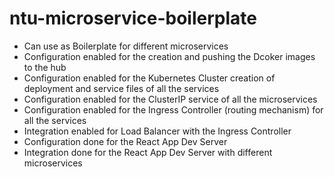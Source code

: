 # ntu-microservice-boilerplate
- Can use as Boilerplate for different microservices
- Configuration enabled for the creation and pushing the Dcoker images to the hub
- Configuration enabled for the Kubernetes Cluster creation of deployment and service files of all the services
- Configuration enabled for the ClusterIP service of all the microservices
- Configuration enabled for the Ingress Controller (routing mechanism) for all the services
- Integration enabled for Load Balancer with the Ingress Controller
- Configuration done for the React App Dev Server
- Integration done for the React App Dev Server with different microservices